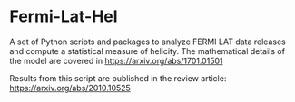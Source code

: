 # Fermi-Lat-Hel
A set of Python scripts and packages to analyze FERMI LAT data releases and compute a statistical measure of helicity.
The mathematical details of the model are covered in 
https://arxiv.org/abs/1701.01501

Results from this script are published in the review article:
https://arxiv.org/abs/2010.10525

